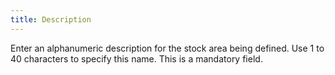 ```yaml
---
title: Description
---
```



Enter an alphanumeric description for the stock area being defined.  Use 1 to 40 characters to specify this name. This is a mandatory field.

